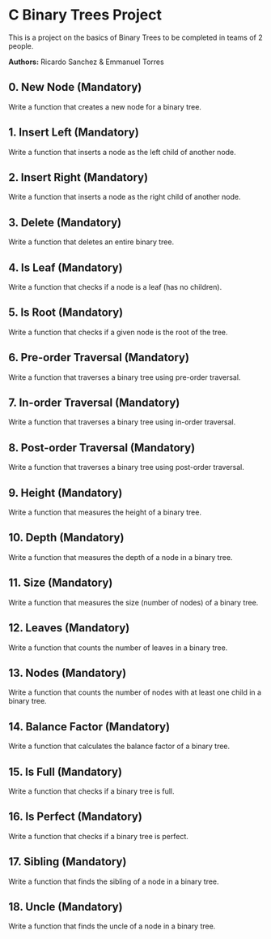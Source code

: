 # C Binary Trees Project

This is a project on the basics of Binary Trees to be completed in teams of 2 people.

**Authors:** Ricardo Sanchez & Emmanuel Torres

## 0. New Node (Mandatory)

Write a function that creates a new node for a binary tree.

## 1. Insert Left (Mandatory)

Write a function that inserts a node as the left child of another node.

## 2. Insert Right (Mandatory)

Write a function that inserts a node as the right child of another node.

## 3. Delete (Mandatory)

Write a function that deletes an entire binary tree.

## 4. Is Leaf (Mandatory)

Write a function that checks if a node is a leaf (has no children).

## 5. Is Root (Mandatory)

Write a function that checks if a given node is the root of the tree.

## 6. Pre-order Traversal (Mandatory)

Write a function that traverses a binary tree using pre-order traversal.

## 7. In-order Traversal (Mandatory)

Write a function that traverses a binary tree using in-order traversal.

## 8. Post-order Traversal (Mandatory)

Write a function that traverses a binary tree using post-order traversal.

## 9. Height (Mandatory)

Write a function that measures the height of a binary tree.

## 10. Depth (Mandatory)

Write a function that measures the depth of a node in a binary tree.

## 11. Size (Mandatory)

Write a function that measures the size (number of nodes) of a binary tree.

## 12. Leaves (Mandatory)

Write a function that counts the number of leaves in a binary tree.

## 13. Nodes (Mandatory)

Write a function that counts the number of nodes with at least one child in a binary tree.

## 14. Balance Factor (Mandatory)

Write a function that calculates the balance factor of a binary tree.

## 15. Is Full (Mandatory)

Write a function that checks if a binary tree is full.

## 16. Is Perfect (Mandatory)

Write a function that checks if a binary tree is perfect.

## 17. Sibling (Mandatory)

Write a function that finds the sibling of a node in a binary tree.

## 18. Uncle (Mandatory)

Write a function that finds the uncle of a node in a binary tree.
